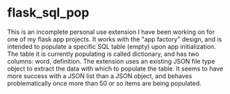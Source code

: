 # flask_sql_pop
This is an incomplete personal use extension I have been working on for one of my flask app projects. It works with the "app factory" design, and is intended to populate a specific SQL table (empty) upon app initialization. The table it is currently populating is called dictionary, and has two columns: word, definition.  The extension uses an existing JSON file type object to extract the data with which to populate the table. It seems to have more success with a JSON list than a JSON object, and behaves problematically once more than 50 or so items are being populated. 
